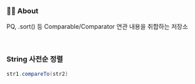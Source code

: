 ### 👨‍💻 About
PQ, .sort() 등 Comparable/Comparator 연관 내용을 취합하는 저장소
  
<br>
  
### String 사전순 정렬
```java
str1.compareTo(str2)
```
